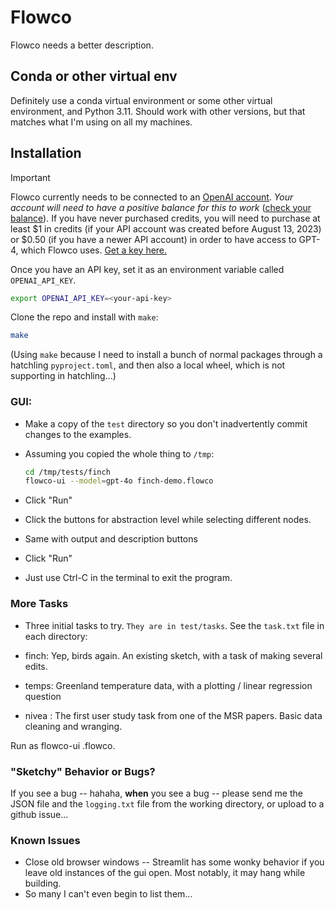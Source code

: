 # Flowco

Flowco needs a better description.

## Conda or other virtual env

Definitely use a conda virtual environment or some other virtual environment, and Python 3.11.  Should work with other versions, but that matches what I'm using on all my machines.

## Installation

> [!IMPORTANT]
>
> Flowco currently needs to be connected to an [OpenAI account](https://openai.com/api/). _Your account will need to have a positive balance for this to work_ ([check your balance](https://platform.openai.com/account/usage)). If you have never purchased credits, you will need to purchase at least \$1 in credits (if your API account was created before August 13, 2023) or \$0.50 (if you have a newer API account) in order to have access to GPT-4, which Flowco uses. [Get a key here.](https://platform.openai.com/account/api-keys)
>
> Once you have an API key, set it as an environment variable called `OPENAI_API_KEY`.
>
> ```bash
> export OPENAI_API_KEY=<your-api-key>
> ```

Clone the repo and install with `make`: 

```bash
make
```

(Using `make` because I need to install a bunch of normal packages through a hatchling `pyproject.toml`, and then also a local wheel, which is not supporting in hatchling...)


### GUI:

* Make a copy of the `test` directory so you don't inadvertently 
  commit changes to the examples.

* Assuming you copied the whole thing to `/tmp`:
    ```bash
    cd /tmp/tests/finch
    flowco-ui --model=gpt-4o finch-demo.flowco
    ```

* Click "Run"

* Click the buttons for abstraction level while selecting different nodes.

* Same with output and description buttons

* Click "Run"

* Just use Ctrl-C in the terminal to exit the program.

### More Tasks

* Three initial tasks to try.  `They are in test/tasks`.  See the `task.txt` 
file in each directory:

* finch: Yep, birds again.  An existing sketch, with a task of making several edits.
* temps: Greenland temperature data, with a plotting / linear regression question
* nivea : The first user study task from one of the MSR papers.  Basic data cleaning and wranging.

Run as flowco-ui <name>.flowco.



### "Sketchy" Behavior or Bugs?

If you see a bug -- hahaha, **when** you see a bug -- please send me the JSON file and the `logging.txt` file from the working directory, or upload to a github issue...

### Known Issues

* Close old browser windows -- Streamlit has some wonky behavior if you leave old instances of the gui open.  Most notably, it may hang while building.
* So many I can't even begin to list them...

